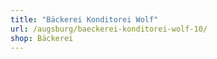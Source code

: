 ```yaml
---
title: "Bäckerei Konditorei Wolf"
url: /augsburg/baeckerei-konditorei-wolf-10/
shop: Bäckerei
---
```

